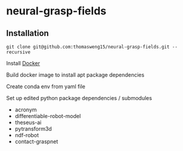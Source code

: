 # neural-grasp-fields

## Installation

`git clone git@github.com:thomasweng15/neural-grasp-fields.git --recursive`

Install [Docker](https://docs.docker.com/engine/install/ubuntu/)

Build docker image to install apt package dependencies

Create conda env from yaml file

Set up edited python package dependencies / submodules
* acronym
* differentiable-robot-model
* theseus-ai
* pytransform3d
* ndf-robot
* contact-graspnet
